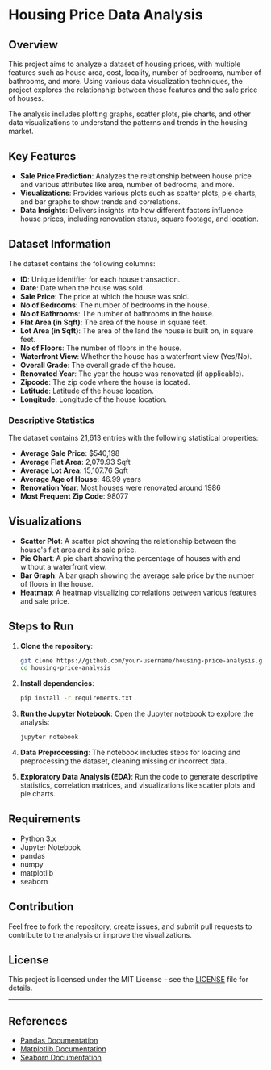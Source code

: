 # Housing Price Data Analysis

## Overview
This project aims to analyze a dataset of housing prices, with multiple features such as house area, cost, locality, number of bedrooms, number of bathrooms, and more. Using various data visualization techniques, the project explores the relationship between these features and the sale price of houses. 

The analysis includes plotting graphs, scatter plots, pie charts, and other data visualizations to understand the patterns and trends in the housing market.

## Key Features
- **Sale Price Prediction**: Analyzes the relationship between house price and various attributes like area, number of bedrooms, and more.
- **Visualizations**: Provides various plots such as scatter plots, pie charts, and bar graphs to show trends and correlations.
- **Data Insights**: Delivers insights into how different factors influence house prices, including renovation status, square footage, and location.

## Dataset Information
The dataset contains the following columns:
- **ID**: Unique identifier for each house transaction.
- **Date**: Date when the house was sold.
- **Sale Price**: The price at which the house was sold.
- **No of Bedrooms**: The number of bedrooms in the house.
- **No of Bathrooms**: The number of bathrooms in the house.
- **Flat Area (in Sqft)**: The area of the house in square feet.
- **Lot Area (in Sqft)**: The area of the land the house is built on, in square feet.
- **No of Floors**: The number of floors in the house.
- **Waterfront View**: Whether the house has a waterfront view (Yes/No).
- **Overall Grade**: The overall grade of the house.
- **Renovated Year**: The year the house was renovated (if applicable).
- **Zipcode**: The zip code where the house is located.
- **Latitude**: Latitude of the house location.
- **Longitude**: Longitude of the house location.

### Descriptive Statistics
The dataset contains 21,613 entries with the following statistical properties:
- **Average Sale Price**: $540,198
- **Average Flat Area**: 2,079.93 Sqft
- **Average Lot Area**: 15,107.76 Sqft
- **Average Age of House**: 46.99 years
- **Renovation Year**: Most houses were renovated around 1986
- **Most Frequent Zip Code**: 98077

## Visualizations
- **Scatter Plot**: A scatter plot showing the relationship between the house's flat area and its sale price.
- **Pie Chart**: A pie chart showing the percentage of houses with and without a waterfront view.
- **Bar Graph**: A bar graph showing the average sale price by the number of floors in the house.
- **Heatmap**: A heatmap visualizing correlations between various features and sale price.

## Steps to Run

1. **Clone the repository**:
    ```bash
    git clone https://github.com/your-username/housing-price-analysis.git
    cd housing-price-analysis
    ```

2. **Install dependencies**:
    ```bash
    pip install -r requirements.txt
    ```

3. **Run the Jupyter Notebook**:
    Open the Jupyter notebook to explore the analysis:
    ```bash
    jupyter notebook
    ```

4. **Data Preprocessing**:
    The notebook includes steps for loading and preprocessing the dataset, cleaning missing or incorrect data.

5. **Exploratory Data Analysis (EDA)**:
    Run the code to generate descriptive statistics, correlation matrices, and visualizations like scatter plots and pie charts.

## Requirements
- Python 3.x
- Jupyter Notebook
- pandas
- numpy
- matplotlib
- seaborn

## Contribution
Feel free to fork the repository, create issues, and submit pull requests to contribute to the analysis or improve the visualizations.

## License
This project is licensed under the MIT License - see the [LICENSE](LICENSE) file for details.

---

## References
- [Pandas Documentation](https://pandas.pydata.org/)
- [Matplotlib Documentation](https://matplotlib.org/)
- [Seaborn Documentation](https://seaborn.pydata.org/)
